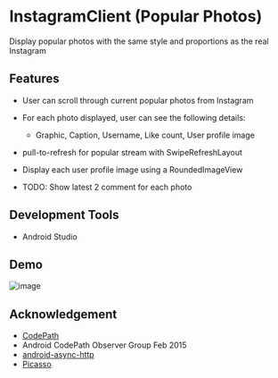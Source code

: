 # InstagramClient (Popular Photos)
Display popular photos with the same style and proportions as the real Instagram

## Features
- User can scroll through current popular photos from Instagram

- For each photo displayed, user can see the following details:
  
  - Graphic, Caption, Username, Like count, User profile image

- pull-to-refresh for popular stream with SwipeRefreshLayout

- Display each user profile image using a RoundedImageView

- TODO: Show latest 2 comment for each photo

## Development Tools
- Android Studio

## Demo

![image](screenshot.gif)

## Acknowledgement
- [CodePath](http://codepath.com)
- Android CodePath Observer Group Feb 2015
- [android-async-http](http://loopj.com/android-async-http/)
- [Picasso](http://square.github.io/picasso/)